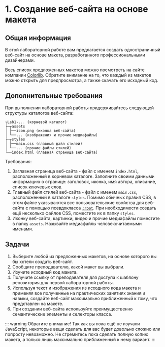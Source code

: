# 1. Создание веб-сайта на основе макета

## Общая информация

В этой лабораторной работе вам предлагается создать одностраничный веб-сайт на 
основе макета, разработанного профессиональными дизайнерами.

Весь список предложенных макетов можно посмотреть на сайте компании
[Colorlib](https://colorlib.com/wp/cat/one-page). Обратите внимание на то, 
что каждый из макетов можно открыть для предпросмотра, а также скачать его 
исходный код.

## Дополнительные требования

При выполнении лабораторной работы придерживайтесь следующей структуры
каталогов веб-сайта:

```
┬Lab1-... (корневой каталог)
├─┬assets
│ ├──icon.png (иконка веб-сайта)
│ └──... (изображения и прочие медиафайлы)
├─┬styles
│ ├──main.css (главный файл стилей)
│ └──... (прочие файлы стилей)
└──index.html (главная страница веб-сайта)
```

Требования:

1. Заглавная страница веб-сайта - файл с именем `index.html`, 
расположенный в корневом каталоге. Заполните своими данными информацию о 
странице: заголовок, иконка, имя автора, описание, список ключевых слов.
2. Главный файл стилей веб-сайта - файл с именем `main.css`, расположенный в 
каталоге `styles`. Помимо обычных правил CSS, в этом файле указываются все 
пользовательские свойства для веб-сайта с помощью псевдокласса
[`:root`](https://webref.ru/css/root). При необходимости создать ещё 
несколько файлов CSS, помеcтите их в папку `styles`.
3. Иконку веб-сайта, картинки, видео и прочие медиафайлы поместите в папку 
`assets`. Называйте медиафайлы человекочитаемыми именами.

## Задачи

1. Выберите любой из предложенных макетов, на основе которого вы бы хотели 
создать веб-сайт.
2. Сообщите преподавателю, какой макет вы выбрали.
3. Изучите исходный код макета.
4. Получите ссылку от преподавателя для доступа к шаблону репозитория для 
первой лабораторной работы.
5. Используя текст и изображения из исходного кода макета и применяя все 
полученные на практических занятиях знания и навыки, создайте веб-сайт 
максимально приближенный к тому, что представлен на макете.
6. При создании веб-сайта используйте преимущественно семантические элементы 
и селекторы класса.

::: warning Обратите внимание!
Так как вы пока ещё не изучали JavaScript, некоторые вещи сделать для вас будет 
довольно сложно или попросту невозможно. Не стремитесь пока сделать полную 
копию макета, а только лишь максимально приближенный к нему вариант.
:::

<disqus-comments
  page-uuid="149fa661-6e05-4d4c-8525-521ec95711e8"
  page-title="1. Создание веб-сайта на основе макета | Лабораторные работы"/>